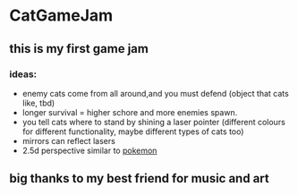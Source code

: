 # CatGameJam
## this is my first game jam
### ideas:
* enemy cats come from all around,and you must defend (object that cats like, tbd)
* longer survival = higher schore and more enemies spawn.
* you tell cats where to stand by shining a laser pointer (different colours for different functionality, maybe different types of cats too)
* mirrors can reflect lasers
* 2.5d perspective similar to [pokemon](https://www.cheatcc.com/wp-content/uploads/2023/08/hlihv5wavbxbxxmcwg2w.jpg)
## big thanks to my best friend for music and art
